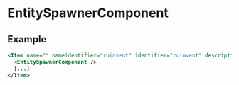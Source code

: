 # EntitySpawnerComponent


## Example
```xml
<Item name="" nameidentifier="ruinvent" identifier="ruinvent" description="" width="128" height="192" texturescale="0.5,0.5" scale="0.5" category="Alien">
  <EntitySpawnerComponent />
  [...]
</Item>
```

